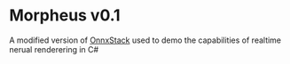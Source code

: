 # Morpheus v0.1
A modified version of [OnnxStack](https://github.com/saddam213/OnnxStack) used to demo the capabilities of realtime nerual renderering in C#
